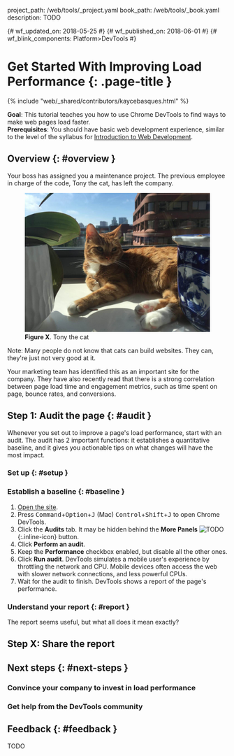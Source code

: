 project_path: /web/tools/_project.yaml
book_path: /web/tools/_book.yaml
description: TODO

{# wf_updated_on: 2018-05-25 #}
{# wf_published_on: 2018-06-01 #}
{# wf_blink_components: Platform>DevTools #}

# Get Started With Improving Load Performance {: .page-title }

{% include "web/_shared/contributors/kaycebasques.html" %}

<aside class="objective">
  <b>Goal</b>: This tutorial teaches you how to use Chrome DevTools to find ways
  to make web pages load faster.
</aside>

<aside class="caution">
  <b>Prerequisites</b>: You should have basic web development experience,
  similar to the level of the syllabus for <a href="https://www.coursera.org/learn/web-development"
  class="external">Introduction to Web Development</a>.
</aside>

## Overview {: #overview }

Your boss has assigned you a maintenance project. The previous employee in charge
of the code, Tony the cat, has left the company.

<figure>
  <img src="imgs/tony.jpg" alt="Tony the cat."/>
  <figcaption>
    <b>Figure X</b>. Tony the cat
  </figcaption>
</figure>

Note: Many people do not know that cats can build websites. They can, they're just not
very good at it.

Your marketing team has identified this as an important site for the company.
They have also recently read that there is a strong correlation between page
load time and engagement metrics, such as time spent on page, bounce rates, and
conversions.

## Step 1: Audit the page {: #audit }

Whenever you set out to improve a page's load performance, start with an audit.
The audit has 2 important functions: it establishes a quantitative baseline, and
it gives you actionable tips on what changes will have the most impact.

### Set up {: #setup }

### Establish a baseline {: #baseline }

1. <a href="https://before.glitch.me">Open the site</a>.
1. Press <kbd>Command</kbd>+<kbd>Option</kbd>+<kbd>J</kbd> (Mac)
   <kbd>Control</kbd>+<kbd>Shift</kbd>+<kbd>J</kbd> to open Chrome DevTools.
1. Click the **Audits** tab. It may be hidden behind the **More Panels**
   ![TODO](TODO){:.inline-icon} button.
1. Click **Perform an audit**.
1. Keep the **Performance** checkbox enabled, but disable all the other ones.
1. Click **Run audit**. DevTools simulates a mobile user's experience by
   throttling the network and CPU. Mobile devices often access the web with
   slower network connections, and less powerful CPUs.
1. Wait for the audit to finish. DevTools shows a report of the page's
   performance.

### Understand your report {: #report }

The report seems useful, but what all does it mean exactly?

## Step X: Share the report


## Next steps {: #next-steps }

### Convince your company to invest in load performance

### Get help from the DevTools community

## Feedback {: #feedback }

TODO
